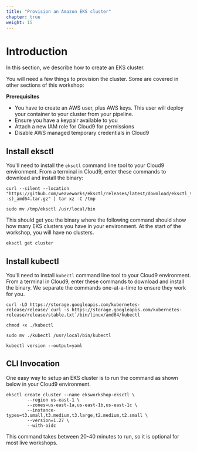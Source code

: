 ```yaml
---
title: "Provision an Amazon EKS cluster"
chapter: true
weight: 15
---
```


# Introduction

In this section, we describe how to create an EKS cluster.

You will need a few things to provision the cluster.  Some are covered in other sections of this workshop:

**Prerequisites**
- You have to create an AWS user, plus AWS keys.  This user will deploy your container to your cluster from your pipeline.
- Ensure you have a keypair available to you
- Attach a new IAM role for Cloud9 for permissions
- Disable AWS managed temporary credentials in Cloud9

## Install eksctl

You'll need to install the `eksctl` command line tool to your Cloud9 environment.  From a terminal in Cloud9, enter these commands to download and install the binary:

```
curl --silent --location "https://github.com/weaveworks/eksctl/releases/latest/download/eksctl_$(uname -s)_amd64.tar.gz" | tar xz -C /tmp
```

```
sudo mv /tmp/eksctl /usr/local/bin
```

This should get you the binary where the following command should show how many EKS clusters you have in your environment.  At the start of the workshop, you will have no clusters.

```
eksctl get cluster
```

## Install kubectl

You'll need to install `kubectl` command line tool to your Cloud9 environment.  From a terminal in Cloud9, enter these commands to download and install the binary.  We separate the commands one-at-a-time to ensure they work for you.

```
curl -LO https://storage.googleapis.com/kubernetes-release/release/`curl -s https://storage.googleapis.com/kubernetes-release/release/stable.txt`/bin/linux/amd64/kubectl
```

```
chmod +x ./kubectl
```

```
sudo mv ./kubectl /usr/local/bin/kubectl
```

```
kubectl version --output=yaml
```


## CLI Invocation

One easy way to setup an EKS cluster is to run the command as shown below in your Cloud9 environment.

```
eksctl create cluster --name eksworkshop-eksctl \
        --region us-east-1 \
        --zones=us-east-1a,us-east-1b,us-east-1c \
        --instance-types=t3.small,t3.medium,t3.large,t2.medium,t2.small \
        --version=1.27 \
        --with-oidc 
```

This command takes between 20-40 minutes to run, so it is optional for most live workshops.  
